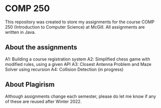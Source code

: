 # COMP 250
This repository was created to store my assignments for the course COMP 250 (Introduction to Computer Science) at McGill. All assignments are written in Java.

## About the assignments
A1: Building a course registration system
A2: Simplified chess game with modified rules, using a given API
A3: Closest Antenna Problem and Maze Solver using recursion
A4: Collision Detection (in progress)

## About Plagirism
Although assignments change each semester, please do let me know if any of these are reused after Winter 2022. 
